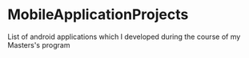 # MobileApplicationProjects
List of android applications which I developed during the course of my Masters's program
